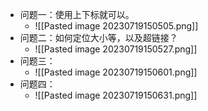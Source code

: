 - 问题一：使用上下标就可以。
	- ![[Pasted image 20230719150505.png]]
- 问题二：如何定位大小等，以及超链接？
	- ![[Pasted image 20230719150527.png]]
- 问题三：
	- ![[Pasted image 20230719150601.png]]
- 问题四：
	- ![[Pasted image 20230719150631.png]]